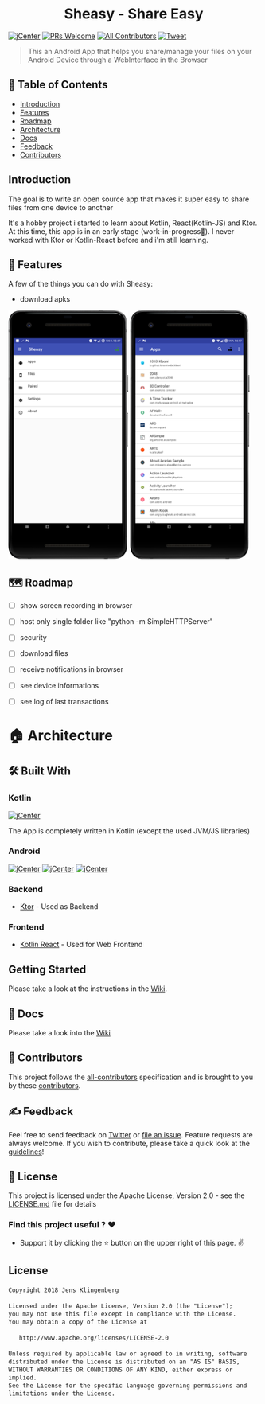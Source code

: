 <h1 align="center">Sheasy - Share Easy </h1>

[![jCenter](https://img.shields.io/badge/Apache-2.0-green.svg
)](https://github.com/Foso/Sheasy/blob/master/LICENSE)
[![PRs Welcome](https://img.shields.io/badge/PRs-welcome-brightgreen.svg?style=flat-square)](http://makeapullrequest.com)
[![All Contributors](https://img.shields.io/badge/all_contributors-1-range.svg?style=flat-square)](#contributors)
  <a href="https://twitter.com/intent/tweet?text=Hey, check out Sheasy - Share Easy Android App https://github.com/Foso/Sheasy via @jklingenberg_ #Android 
"><img src="https://img.shields.io/twitter/url/https/github.com/angular-medellin/meetup.svg?style=social" alt="Tweet"></a>

> This an Android App that helps you share/manage your files on your Android Device through a WebInterface in the Browser

## 🚩 Table of Contents

- [Introduction](#introduction)
- [Features](#-features)
- [Roadmap](#-roadmap)
- [Architecture](#-architecture)
- [Docs](#-docs)
- [Feedback](#-feedback)
- [Contributors](#-contributors)

## Introduction
The goal is to write an open source app that makes it super easy to share files from one device to another

It's a hobby project i started to learn about Kotlin, React(Kotlin-JS) and Ktor. 
At this time, this app is in an early stage (work-in-progress👷). I never worked with Ktor or Kotlin-React before and i'm still learning.



## 🎨 Features
A few of the things you can do with Sheasy:
- download apks
<p align="left">
    <img src ="https://raw.githubusercontent.com/Foso/Sheasy/develop/documentation/screenshots/app/home_v0.1.png" height=500 />
  <img src ="https://raw.githubusercontent.com/Foso/Sheasy/develop/documentation/screenshots/app/apps_v0.1.png" height=500 />
</p>

## 🗺️ Roadmap
- [ ] show screen recording in browser
- [ ] host only single folder like "python -m SimpleHTTPServer"
- [ ] security
- [ ] download files
- [ ] receive notifications in browser
- [ ] see device informations
- [ ] see log of last transactions


# 🏠 Architecture

## 🛠️ Built With
### Kotlin
[![jCenter](https://img.shields.io/badge/Kotlin-1.3.21-green.svg
)](https://github.com/Foso/Sheasy/blob/master/LICENSE)

The App is completely written in Kotlin (except the used JVM/JS libraries)

### Android
[![jCenter](https://img.shields.io/badge/minSDK-21-green.svg
)](https://github.com/Foso/Sheasy/blob/master/LICENSE)
[![jCenter](https://img.shields.io/badge/compileSdk-28-green.svg
)](https://github.com/Foso/Sheasy/blob/master/LICENSE)
[![jCenter](https://img.shields.io/badge/targetSdk-27-green.svg
)](https://github.com/Foso/Sheasy/blob/master/LICENSE)

### Backend
* [Ktor](https://github.com/ktorio/ktor) - Used as Backend

### Frontend
* [Kotlin React](https://kotlinlang.org/docs/tutorials/javascript/kotlin-to-javascript/kotlin-to-javascript.html) - Used for Web Frontend


## Getting Started

Please take a look at the instructions in the [Wiki](https://github.com/Foso/Sheasy/wiki). 

## 📙 Docs
Please take a look into the [Wiki](https://github.com/Foso/Sheasy/wiki) 

## 💬 Contributors 

This project follows the [all-contributors](https://github.com/kentcdodds/all-contributors) specification and is brought to you by these [contributors](./CONTRIBUTORS.md).

## ✍️ Feedback

Feel free to send feedback on [Twitter](https://twitter.com/jklingenberg_) or [file an issue](https://github.com/foso/sheasy/issues/new). Feature requests are always welcome. If you wish to contribute, please take a quick look at the [guidelines](./CONTRIBUTING.md)!


## 📜 License

This project is licensed under the Apache License, Version 2.0 - see the [LICENSE.md](https://github.com/Foso/Sheasy/blob/master/LICENSE) file for details

### Find this project useful ? :heart:
* Support it by clicking the :star: button on the upper right of this page. :v:

License
-------

    Copyright 2018 Jens Klingenberg

    Licensed under the Apache License, Version 2.0 (the "License");
    you may not use this file except in compliance with the License.
    You may obtain a copy of the License at

       http://www.apache.org/licenses/LICENSE-2.0

    Unless required by applicable law or agreed to in writing, software
    distributed under the License is distributed on an "AS IS" BASIS,
    WITHOUT WARRANTIES OR CONDITIONS OF ANY KIND, either express or implied.
    See the License for the specific language governing permissions and
    limitations under the License.




